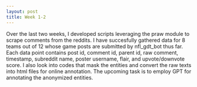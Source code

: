 ```yaml
---
layout: post
title: Week 1-2
---
```


Over the last two weeks, I developed scripts leveraging the praw module to scrape comments from the reddits. I have succesfully gathered data for 8 teams out of 12 whose game posts are submitted by nfl_gdt_bot thus far. Each data point contains post id, comment id, parent id, raw comment, timestamp, subreddit name, poster username, flair, and upvote/downvote score. I also look into codes that mask the entities and convert the raw texts into html files for online annotation. The upcoming task is to employ GPT for annotating the anonymized entities.

